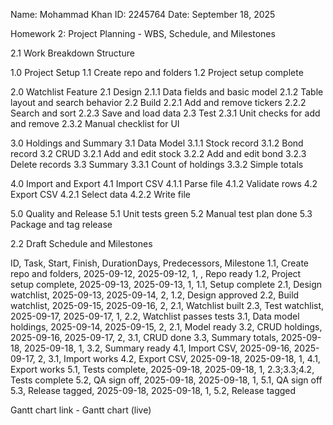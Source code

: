 Name: Mohammad Khan ID: 2245764 Date: September 18, 2025

Homework 2: Project Planning - WBS, Schedule, and Milestones

2.1 Work Breakdown Structure

1.0 Project Setup 1.1 Create repo and folders 1.2 Project setup complete

2.0 Watchlist Feature 2.1 Design 2.1.1 Data fields and basic model 2.1.2 Table layout and search behavior 2.2 Build 2.2.1 Add and remove tickers 2.2.2 Search and sort 2.2.3 Save and load data 2.3 Test 2.3.1 Unit checks for add and remove 2.3.2 Manual checklist for UI

3.0 Holdings and Summary 3.1 Data Model 3.1.1 Stock record 3.1.2 Bond record 3.2 CRUD 3.2.1 Add and edit stock 3.2.2 Add and edit bond 3.2.3 Delete records 3.3 Summary 3.3.1 Count of holdings 3.3.2 Simple totals

4.0 Import and Export 4.1 Import CSV 4.1.1 Parse file 4.1.2 Validate rows 4.2 Export CSV 4.2.1 Select data 4.2.2 Write file

5.0 Quality and Release 5.1 Unit tests green 5.2 Manual test plan done 5.3 Package and tag release

2.2 Draft Schedule and Milestones

ID, Task, Start, Finish, DurationDays, Predecessors, Milestone 1.1, Create repo and folders, 2025-09-12, 2025-09-12, 1, , Repo ready 1.2, Project setup complete, 2025-09-13, 2025-09-13, 1, 1.1, Setup complete 2.1, Design watchlist, 2025-09-13, 2025-09-14, 2, 1.2, Design approved 2.2, Build watchlist, 2025-09-15, 2025-09-16, 2, 2.1, Watchlist built 2.3, Test watchlist, 2025-09-17, 2025-09-17, 1, 2.2, Watchlist passes tests 3.1, Data model holdings, 2025-09-14, 2025-09-15, 2, 2.1, Model ready 3.2, CRUD holdings, 2025-09-16, 2025-09-17, 2, 3.1, CRUD done 3.3, Summary totals, 2025-09-18, 2025-09-18, 1, 3.2, Summary ready 4.1, Import CSV, 2025-09-16, 2025-09-17, 2, 3.1, Import works 4.2, Export CSV, 2025-09-18, 2025-09-18, 1, 4.1, Export works 5.1, Tests complete, 2025-09-18, 2025-09-18, 1, 2.3;3.3;4.2, Tests complete 5.2, QA sign off, 2025-09-18, 2025-09-18, 1, 5.1, QA sign off 5.3, Release tagged, 2025-09-18, 2025-09-18, 1, 5.2, Release tagged

Gantt chart link - Gantt chart (live)
